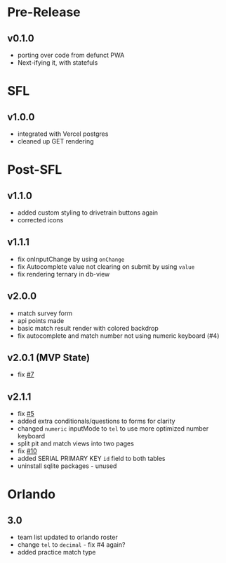 # Pre-Release
## v0.1.0
- porting over code from defunct PWA
- Next-ifying it, with statefuls

# SFL
## v1.0.0
- integrated with Vercel postgres
- cleaned up GET rendering

# Post-SFL
## v1.1.0
- added custom styling to drivetrain buttons again
- corrected icons

## v1.1.1
- fix onInputChange by using `onChange`
- fix Autocomplete value not clearing on submit by using `value`
- fix rendering ternary in db-view

## v2.0.0
- match survey form
- api points made
- basic match result render with colored backdrop
- fix autocomplete and match number not using numeric keyboard (#4)

## v2.0.1 (MVP State)
- fix [#7](https://github.com/arifire21/744-survey/issues/7)

## v2.1.1
- fix [#5](https://github.com/arifire21/744-survey/issues/5)
- added extra conditionals/questions to forms for clarity
- changed `numeric` inputMode to `tel` to use more optimized number keyboard
- split pit and match views into two pages
- fix [#10](https://github.com/arifire21/744-survey/issues/10)
- added SERIAL PRIMARY KEY `id` field to both tables
- uninstall sqlite packages - unused

# Orlando
## 3.0
- team list updated to orlando roster
- change `tel` to `decimal`  - fix #4 again?
- added practice match type